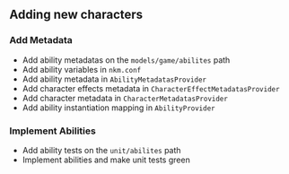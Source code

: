 ## Adding new characters
### Add Metadata
- Add ability metadatas on the `models/game/abilites` path
- Add ability variables in `nkm.conf`
- Add ability metadata in `AbilityMetadatasProvider`
- Add character effects metadata in `CharacterEffectMetadatasProvider`
- Add character metadata in `CharacterMetadatasProvider`
- Add ability instantiation mapping in `AbilityProvider`
### Implement Abilities
- Add ability tests on the `unit/abilites` path
- Implement abilities and make unit tests green
